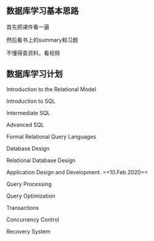 ## 数据库学习基本思路

首先把课件看一遍

然后看书上的summary和习题

不懂得查资料，看视频



## 数据库学习计划

Introduction to the Relational Model

Introduction to SQL

Intermediate SQL

Advanced SQL

Formal Relational Query Languages 

Database Design

Relational Database Design

Application Design and Development. ==10.Feb.2020==

Query Processing

Query Optimization

Transactions

Concurrency Control

Recovery System

